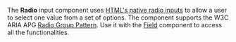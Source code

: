 The **Radio** input component uses [HTML's native radio inputs](https://developer.mozilla.org/en-US/docs/Web/HTML/Element/input/radio) to allow a user to select one value from a set of options. 
The component supports the W3C ARIA APG [Radio Group Pattern](https://www.w3.org/WAI/ARIA/apg/patterns/radio/).
Use it with the [Field](/components/field.html) component to access all the functionalities.